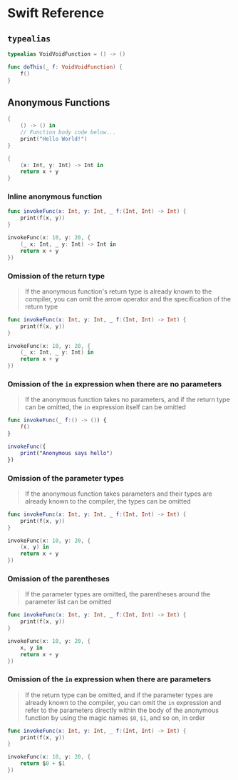 # Swift Reference

## `typealias`

```swift
typealias VoidVoidFunction = () -> ()

func doThis(_ f: VoidVoidFunction) {
    f()
}
```

## Anonymous Functions

```swift
{
    () -> () in
    // Function body code below...
    print("Hello World!")
}
```

```swift
{
    (x: Int, y: Int) -> Int in
    return x + y
}
```

### Inline anonymous function

```swift
func invokeFunc(x: Int, y: Int, _ f:(Int, Int) -> Int) {
    print(f(x, y))
}

invokeFunc(x: 10, y: 20, {
    (_ x: Int, _ y: Int) -> Int in
    return x + y
})
```

### Omission of the return type

> If the anonymous function's return type is already known to the compiler, you can omit the arrow operator and the specification of the return type

```swift
func invokeFunc(x: Int, y: Int, _ f:(Int, Int) -> Int) {
    print(f(x, y))
}

invokeFunc(x: 10, y: 20, {
    (_ x: Int, _ y: Int) in
    return x + y
})
```

### Omission of the `in` expression when there are no parameters

> If the anonymous function takes no parameters, and if the return type can be omitted, the `in` expression itself can be omitted

```swift
func invokeFunc(_ f:() -> ()) {
    f()
}

invokeFunc({
    print("Anonymous says hello")
})
```

### Omission of the parameter types

> If the anonymous function takes parameters and their types are already known to the compiler, the types can be omitted

```swift
func invokeFunc(x: Int, y: Int, _ f:(Int, Int) -> Int) {
    print(f(x, y))
}

invokeFunc(x: 10, y: 20, {
    (x, y) in
    return x + y
})
```

### Omission of the parentheses

> If the parameter types are omitted, the parentheses around the parameter list can be omitted

```swift
func invokeFunc(x: Int, y: Int, _ f:(Int, Int) -> Int) {
    print(f(x, y))
}

invokeFunc(x: 10, y: 20, {
    x, y in
    return x + y
})
```

### Omission of the `in` expression when there are parameters

> If the return type can be omitted, and if the parameter types are already known to the compiler, you can omit the `in` expression and refer to the parameters directly within the body of the anonymous function by using the magic names `$0`, `$1`, and so on, in order

```swift
func invokeFunc(x: Int, y: Int, _ f:(Int, Int) -> Int) {
    print(f(x, y))
}

invokeFunc(x: 10, y: 20, {
    return $0 + $1
})
```
